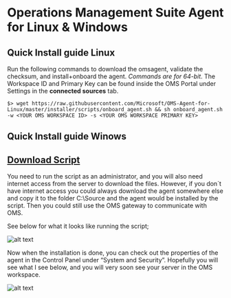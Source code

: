 
# Operations Management Suite Agent for Linux & Windows

## Quick Install guide Linux
Run the following commands to download the omsagent, validate the checksum, and install+onboard the agent. *Commands are for 64-bit*. The Workspace ID and Primary Key can be found inside the OMS Portal under Settings in the **connected sources** tab.
```
$> wget https://raw.githubusercontent.com/Microsoft/OMS-Agent-for-Linux/master/installer/scripts/onboard_agent.sh && sh onboard_agent.sh -w <YOUR OMS WORKSPACE ID> -s <YOUR OMS WORKSPACE PRIMARY KEY>
```

## Quick Install guide Winows

## [Download Script](https://github.com/hamedkardous/OMS-AGENTS/blob/master/OMSInstallAgent.ps)

You need to run the script as an administrator, and you will also need internet access from the server to download the files. However, if you don´t have internet access you could always download the agent somewhere else and copy it to the folder C:\Source and the agent would be installed by the script. Then you could still use the OMS gateway to communicate with OMS.

See below for what it looks like running the script;

![alt text](https://i1.wp.com/media.orneling.se/2017/01/1-1.jpg?resize=620%2C155&ssl=1)

Now when the installation is done, you can check out the properties of the agent in the Control Panel under “System and Security”. Hopefully you will see what I see below, and you will very soon see your server in the OMS workspace.

![alt text](https://i0.wp.com/media.orneling.se/2017/01/2-1.jpg?w=550&ssl=1)
